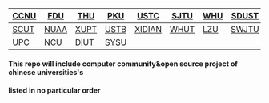 |[CCNU](https://github.com/Muxi-Studio)|[FDU](https://github.com/fudan)|[THU](https://github.com/tuna/)|[PKU](https://github.com/pku-osa)|[USTC](https://lug.ustc.edu.cn/wiki/start)|[SJTU](https://github.com/sjtug)|[WHU](http://www.whuw3c.com/)|[SDUST](http://www.jingyunet.com/index.html)|[BUPT](https://github.com/bupt)|[SWU](http://linux.swu.edu.cnt)|[SCU](https://www.scuisdc.org/intro)|[UESTC](https://github.com/uestcer)|
| ------ | ------ | ------ |------ |------ |------ |------ |------ |------ |------ |------ |------ |
|[SCUT](https://github.com/scut-githuber)|[NUAA](https://github.com/NUAA-Open-Source)|[XUPT](https://github.com/xiyou-linuxer)|[USTB](https://github.com/ustb)|[XIDIAN](https://github.com/xdlinux)|[WHUT](http://121.40.75.65/about.html)|[LZU](https://github.com/lzuoss)|[SWJTU](https://github.com/SWJTUopensource)|[SHU](https://github.com/shuosc)|[NJNU](https://github.com/njnu)|[CUG](https://github.com/PointStoneTeam)|[YNU](https://github.com/ynu)|
|[UPC](https://github.com/upclinux)|[NCU](https://github.com/ncuopen)|[DlUT](https://github.com/CIPPUS-SSS)|[SYSU](https://github.com/argolab)|


 #### This repo will include computer community&open source project of chinese universities's
 #### listed in no particular order
